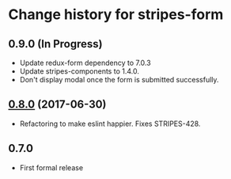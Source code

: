 # Change history for stripes-form

## 0.9.0 (In Progress)
* Update redux-form dependency to 7.0.3
* Update stripes-components to 1.4.0.
* Don't display modal once the form is submitted successfully.

## [0.8.0](https://github.com/folio-org/stripes-form/tree/v0.8.0) (2017-06-30)
* Refactoring to make eslint happier. Fixes STRIPES-428.

## 0.7.0
* First formal release
